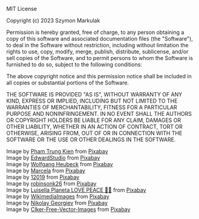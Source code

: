 MIT License

Copyright (c) 2023 Szymon Markulak

Permission is hereby granted, free of charge, to any person obtaining a copy of this software and associated documentation files (the "Software"), to deal in the Software without restriction, including without limitation the rights to use, copy, modify, merge, publish, distribute, sublicense, and/or sell copies of the Software, and to permit persons to whom the Software is furnished to do so, subject to the following conditions:

The above copyright notice and this permission notice shall be included in all copies or substantial portions of the Software.

THE SOFTWARE IS PROVIDED "AS IS", WITHOUT WARRANTY OF ANY KIND, EXPRESS OR IMPLIED, INCLUDING BUT NOT LIMITED TO THE WARRANTIES OF MERCHANTABILITY, FITNESS FOR A PARTICULAR PURPOSE AND NONINFRINGEMENT. IN NO EVENT SHALL THE AUTHORS OR COPYRIGHT HOLDERS BE LIABLE FOR ANY CLAIM, DAMAGES OR OTHER LIABILITY, WHETHER IN AN ACTION OF CONTRACT, TORT OR OTHERWISE, ARISING FROM, OUT OF OR IN CONNECTION WITH THE SOFTWARE OR THE USE OR OTHER DEALINGS IN THE SOFTWARE.

Image by <a href="https://pixabay.com/users/ptksgc-4666965/?utm_source=link-attribution&utm_medium=referral&utm_campaign=image&utm_content=2727307">Pham Trung Kien</a> from <a href="https://pixabay.com//?utm_source=link-attribution&utm_medium=referral&utm_campaign=image&utm_content=2727307">Pixabay</a> </br>
Image by <a href="https://pixabay.com/users/edwardstudio-1150834/?utm_source=link-attribution&utm_medium=referral&utm_campaign=image&utm_content=820888">EdwardStudio</a> from <a href="https://pixabay.com//?utm_source=link-attribution&utm_medium=referral&utm_campaign=image&utm_content=820888">Pixabay</a> </br>
Image by <a href="https://pixabay.com/users/jh146-475951/?utm_source=link-attribution&utm_medium=referral&utm_campaign=image&utm_content=467116">Wolfgang Heubeck</a> from <a href="https://pixabay.com//?utm_source=link-attribution&utm_medium=referral&utm_campaign=image&utm_content=467116">Pixabay</a> </br>
Image by <a href="https://pixabay.com/users/marcela_net-9103609/?utm_source=link-attribution&utm_medium=referral&utm_campaign=image&utm_content=3990783">Marcela</a> from <a href="https://pixabay.com//?utm_source=link-attribution&utm_medium=referral&utm_campaign=image&utm_content=3990783">Pixabay</a> </br>
Image by <a href="https://pixabay.com/users/12019-12019/?utm_source=link-attribution&utm_medium=referral&utm_campaign=image&utm_content=1809574">12019</a> from <a href="https://pixabay.com//?utm_source=link-attribution&utm_medium=referral&utm_campaign=image&utm_content=1809574">Pixabay</a> </br>
Image by <a href="https://pixabay.com/users/robinsonk26-6013603/?utm_source=link-attribution&utm_medium=referral&utm_campaign=image&utm_content=2813120">robinsonk26</a> from <a href="https://pixabay.com//?utm_source=link-attribution&utm_medium=referral&utm_campaign=image&utm_content=2813120">Pixabay</a> </br>
Image by <a href="https://pixabay.com/users/sweetlouise-3967705/?utm_source=link-attribution&utm_medium=referral&utm_campaign=image&utm_content=7045303">Luisella Planeta LOVE PEACE 💛💙</a> from <a href="https://pixabay.com//?utm_source=link-attribution&utm_medium=referral&utm_campaign=image&utm_content=7045303">Pixabay</a> </br>
Image by <a href="https://pixabay.com/users/wikimediaimages-1185597/?utm_source=link-attribution&utm_medium=referral&utm_campaign=image&utm_content=910261">WikimediaImages</a> from <a href="https://pixabay.com//?utm_source=link-attribution&utm_medium=referral&utm_campaign=image&utm_content=910261">Pixabay</a> </br>
Image by <a href="https://pixabay.com/users/nikolayhg-3248/?utm_source=link-attribution&utm_medium=referral&utm_campaign=image&utm_content=105709">Nikolay Georgiev</a> from <a href="https://pixabay.com//?utm_source=link-attribution&utm_medium=referral&utm_campaign=image&utm_content=105709">Pixabay</a> </br>
Image by <a href="https://pixabay.com/users/clker-free-vector-images-3736/?utm_source=link-attribution&utm_medium=referral&utm_campaign=image&utm_content=39901">Clker-Free-Vector-Images</a> from <a href="https://pixabay.com//?utm_source=link-attribution&utm_medium=referral&utm_campaign=image&utm_content=39901">Pixabay</a> </br>
